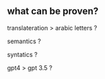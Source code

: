 ## what can be proven?

translateration > arabic letters ?

semantics ?

syntatics ?

gpt4 > gpt 3.5 ?

